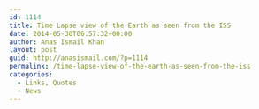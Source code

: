 ```yaml
---
id: 1114
title: Time Lapse view of the Earth as seen from the ISS
date: 2014-05-30T06:57:32+00:00
author: Anas Ismail Khan
layout: post
guid: http://anasismail.com/?p=1114
permalink: /time-lapse-view-of-the-earth-as-seen-from-the-iss
categories:
  - Links, Quotes
  - News
---
```

